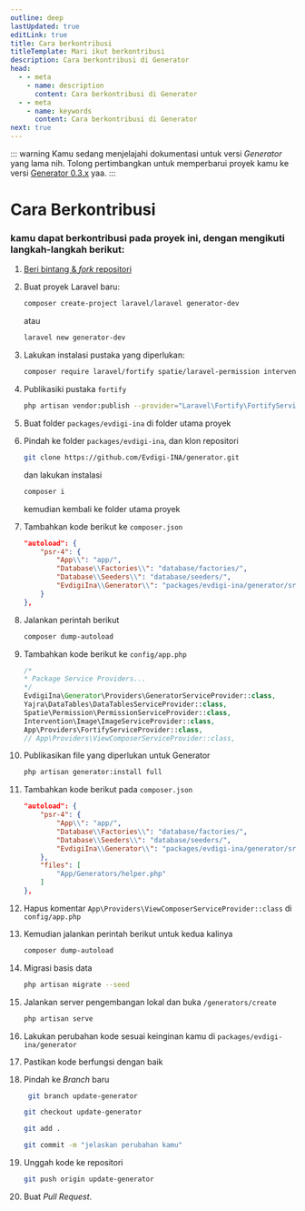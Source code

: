 ```yaml
---
outline: deep
lastUpdated: true
editLink: true
title: Cara berkontribusi
titleTemplate: Mari ikut berkontribusi
description: Cara berkontribusi di Generator
head:
  - - meta
    - name: description
      content: Cara berkontribusi di Generator
  - - meta
    - name: keywords
      content: Cara berkontribusi di Generator
next: true
---
```


::: warning
Kamu sedang menjelajahi dokumentasi untuk versi _Generator_ yang lama nih. Tolong pertimbangkan untuk memperbarui proyek kamu ke versi [Generator 0.3.x](/id/introduction) yaa.
:::

# Cara Berkontribusi

### kamu dapat berkontribusi pada proyek ini, dengan mengikuti langkah-langkah berikut:

1. [Beri bintang & _fork_ repositori](https://github.com/Evdigi-INA/generator)

2. Buat proyek Laravel baru:

    ```sh
    composer create-project laravel/laravel generator-dev
    ```

    atau

    ```sh
    laravel new generator-dev
    ```

4. Lakukan instalasi pustaka yang diperlukan:

    ```sh
    composer require laravel/fortify spatie/laravel-permission intervention/image "^2.0" yajra/laravel-datatables-oracle
    ```

5. Publikasiki pustaka `fortify`

    ```sh
    php artisan vendor:publish --provider="Laravel\Fortify\FortifyServiceProvider"
    ```

6. Buat folder `packages/evdigi-ina` di folder utama proyek

7. Pindah ke folder `packages/evdigi-ina`, dan klon repositori

    ```bash
    git clone https://github.com/Evdigi-INA/generator.git
    ```

    dan lakukan instalasi

    ```sh
    composer i
    ```
    kemudian kembali ke folder utama proyek

8. Tambahkan kode berikut ke `composer.json`

    ```json
    "autoload": {
        "psr-4": {
            "App\\": "app/",
            "Database\\Factories\\": "database/factories/",
            "Database\\Seeders\\": "database/seeders/",
            "EvdigiIna\\Generator\\": "packages/evdigi-ina/generator/src/"
        }
    },
    ```

9. Jalankan perintah berikut

    ```sh
    composer dump-autoload
    ```

10. Tambahkan kode berikut ke `config/app.php`

    ```php
    /*
    * Package Service Providers...
    */
    EvdigiIna\Generator\Providers\GeneratorServiceProvider::class,
    Yajra\DataTables\DataTablesServiceProvider::class,
    Spatie\Permission\PermissionServiceProvider::class,
    Intervention\Image\ImageServiceProvider::class,
    App\Providers\FortifyServiceProvider::class,
    // App\Providers\ViewComposerServiceProvider::class,
    ```

11. Publikasikan file yang diperlukan untuk Generator

    ```sh
    php artisan generator:install full
    ```

12. Tambahkan kode berikut pada `composer.json`

    ```json
    "autoload": {
        "psr-4": {
            "App\\": "app/",
            "Database\\Factories\\": "database/factories/",
            "Database\\Seeders\\": "database/seeders/",
            "EvdigiIna\\Generator\\": "packages/evdigi-ina/generator/src/"
        },
        "files": [
            "App/Generators/helper.php"
        ]
    },
    ```

13. Hapus komentar `App\Providers\ViewComposerServiceProvider::class` di `config/app.php`

14. Kemudian jalankan perintah berikut untuk kedua kalinya 
    ```sh
    composer dump-autoload
    ``` 

15. Migrasi basis data 
    ```sh
    php artisan migrate --seed
    ```

16. Jalankan server pengembangan lokal dan buka `/generators/create` 
    ```sh
    php artisan serve
    ```

17. Lakukan perubahan kode sesuai keinginan kamu di `packages/evdigi-ina/generator`

18. Pastikan kode berfungsi dengan baik

19. Pindah ke _Branch_ baru
    ```bash
     git branch update-generator
    ```
    ```bash
    git checkout update-generator
    ```
    ```bash
    git add .
    ```
    ```bash
    git commit -m "jelaskan perubahan kamu"
    ```

20. Unggah kode ke repositori

    ```bash
    git push origin update-generator
    ```

21. Buat _Pull Request_.
